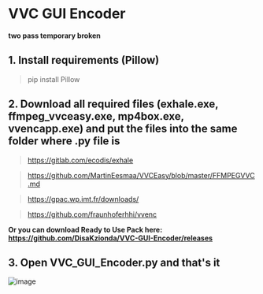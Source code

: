 # VVC GUI Encoder
**two pass temporary broken**
## 1. Install requirements (Pillow)
> pip install Pillow
## 2. Download all required files (exhale.exe, ffmpeg_vvceasy.exe, mp4box.exe, vvencapp.exe) and put the files into the same folder where .py file is
> https://gitlab.com/ecodis/exhale

> https://github.com/MartinEesmaa/VVCEasy/blob/master/FFMPEGVVC.md

> https://gpac.wp.imt.fr/downloads/

> https://github.com/fraunhoferhhi/vvenc

**Or you can download Ready to Use Pack here: https://github.com/DisaKzionda/VVC-GUI-Encoder/releases**

## 3. Open VVC_GUI_Encoder.py and that's it

![image](https://user-images.githubusercontent.com/53359732/189936043-81ed36a0-378e-42bf-9ab2-b65e7adccdf2.png)
